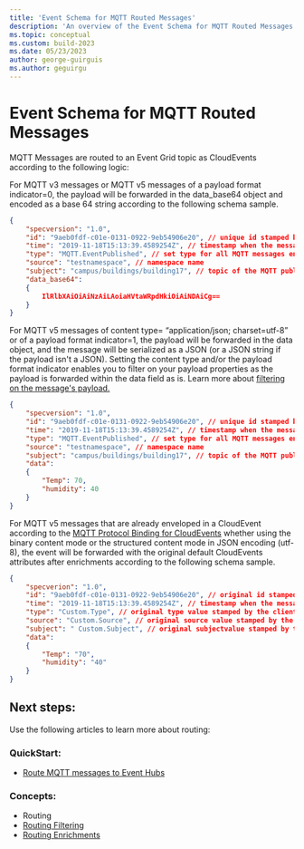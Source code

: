 ```yaml
---
title: 'Event Schema for MQTT Routed Messages'
description: 'An overview of the Event Schema for MQTT Routed Messages.'
ms.topic: conceptual
ms.custom: build-2023
ms.date: 05/23/2023
author: george-guirguis
ms.author: geguirgu
---
```

# Event Schema for MQTT Routed Messages
MQTT Messages are routed to an Event Grid topic as CloudEvents according to the following logic:

For MQTT v3 messages or MQTT v5 messages of a payload format indicator=0, the payload will be forwarded in the data_base64 object and encoded as a base 64 string according to the following schema sample.

```json
{
	"specversion": "1.0",
	"id": "9aeb0fdf-c01e-0131-0922-9eb54906e20", // unique id stamped by the service.
	"time": "2019-11-18T15:13:39.4589254Z", // timestamp when the message was received by the service.
	"type": "MQTT.EventPublished", // set type for all MQTT messages enveloped by the service.
	"source": "testnamespace", // namespace name
	"subject": "campus/buildings/building17", // topic of the MQTT publish request.
	"data_base64": 
    {
		IlRlbXAiOiAiNzAiLAoiaHVtaWRpdHkiOiAiNDAiCg==
	}
}
```

For MQTT v5 messages of content type= “application/json; charset=utf-8” or of a payload format indicator=1, the payload will be forwarded in the data object, and the message will be serialized as a JSON (or a JSON string if the payload isn't a JSON). Setting the content type and/or the payload format indicator enables you to filter on your payload properties as the payload is forwarded within the data field as is. Learn more about [filtering on the message's payload.](mqtt-routing-filtering.md#payload-filtering)

```json
{
	"specversion": "1.0",
	"id": "9aeb0fdf-c01e-0131-0922-9eb54906e20", // unique id stamped by the service.
	"time": "2019-11-18T15:13:39.4589254Z", // timestamp when the message was received by the service.
	"type": "MQTT.EventPublished", // set type for all MQTT messages enveloped by the service.
	"source": "testnamespace", // namespace name
	"subject": "campus/buildings/building17", // topic of the MQTT publish request. 
	"data": 
    {
		"Temp": 70,
		"humidity": 40
	}
}
```

For MQTT v5 messages that are already enveloped in a CloudEvent according to the [MQTT Protocol Binding for CloudEvents](https://github.com/cloudevents/spec/blob/v1.0/mqtt-protocol-binding.md) whether using the binary content mode or the structured content mode in JSON encoding (utf-8), the event will be forwarded with the original default CloudEvents attributes after enrichments according to the following schema sample.

```json
{
	"specverion": "1.0",
	"id": "9aeb0fdf-c01e-0131-0922-9eb54906e20", // original id stamped by the client. 
	"time": "2019-11-18T15:13:39.4589254Z", // timestamp when the message was received by the client
	"type": "Custom.Type", // original type value stamped by the client.
	"source": "Custom.Source", // original source value stamped by the client.
	"subject": " Custom.Subject", // original subjectvalue stamped by the client.
	"data": 
    {
		"Temp": "70",
		"humidity": "40"
	}
}
```

## Next steps:

Use the following articles to learn more about routing:

### QuickStart:

- [Route MQTT messages to Event Hubs](mqtt-routing-to-event-hubs-portal.md)

### Concepts:

- Routing
- [Routing Filtering](mqtt-routing-filtering.md)
- [Routing Enrichments](mqtt-routing-enrichment.md)
